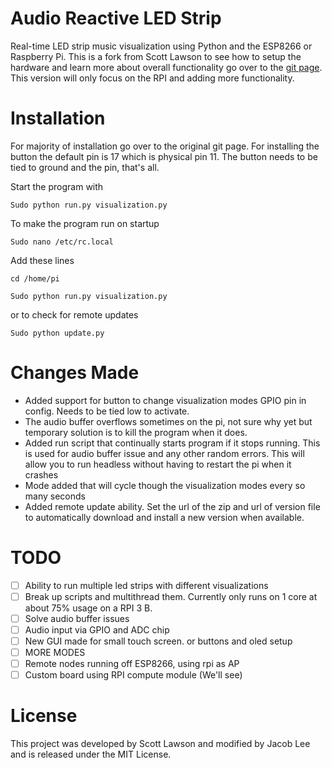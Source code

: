 # Audio Reactive LED Strip
Real-time LED strip music visualization using Python and the ESP8266 or Raspberry Pi. This is a fork from Scott Lawson to see how to setup the hardware and learn more about overall functionality go over to the [git page](https://github.com/scottlawsonbc/audio-reactive-led-strip). This version will only focus on the RPI and adding more functionality.

# Installation

For majority of installation go over to the original git page. For installing the button the default pin is 17 which is physical pin 11. The button needs to be tied to ground and the pin, that's all. 

Start the program with 

`Sudo python run.py visualization.py`



To make the program run on startup 

`Sudo nano /etc/rc.local` 

Add these lines

`cd /home/pi`

`Sudo python run.py visualization.py`  



or to check for remote updates

`Sudo python update.py`

# Changes Made

- Added support for button to change visualization modes GPIO pin in config. Needs to be tied low to activate.
- The audio buffer overflows sometimes on the pi, not sure why yet but temporary solution is to kill the program when it does.
- Added run script that continually starts program if it stops running. This is used for audio buffer issue and any other random errors. This will allow you to run headless without having to restart the pi when it crashes
- Mode added that will cycle though the visualization modes every so many seconds
- Added remote update ability. Set the url of the zip and url of version file to automatically download and install a new version when available.

# TODO

- [ ] Ability to run multiple led strips with different visualizations
- [ ] Break up scripts and multithread them. Currently only runs on 1 core at about 75% usage on a RPI 3 B.
- [ ] Solve audio buffer issues
- [ ] Audio input via GPIO and ADC chip
- [ ] New GUI made for small touch screen. or buttons and oled setup
- [ ] MORE MODES
- [ ] Remote nodes running off ESP8266, using rpi as AP
- [ ] Custom board using RPI compute module (We'll see)

# License
This project was developed by Scott Lawson and modified by Jacob Lee and is released under the MIT License.

